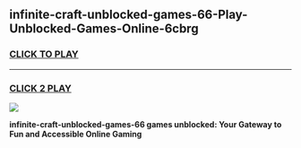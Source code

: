 
## infinite-craft-unblocked-games-66-Play-Unblocked-Games-Online-6cbrg
<h3>
<a href="https://premium76.site?title=infinite-craft-unblocked-games-66&ref=25A">CLICK TO PLAY</a></h3>
<hr>

<h3>
<a href="https://premium76.site?title=infinite-craft-unblocked-games-66&ref=25A">CLICK 2 PLAY</a>
  
</h3>

<a href="https://premium76.site?title=infinite-craft-unblocked-games-66&ref=25A"><img src="https://clearcache.store/games.png"></a>


**infinite-craft-unblocked-games-66 games unblocked: Your Gateway to Fun and Accessible Online Gaming**
